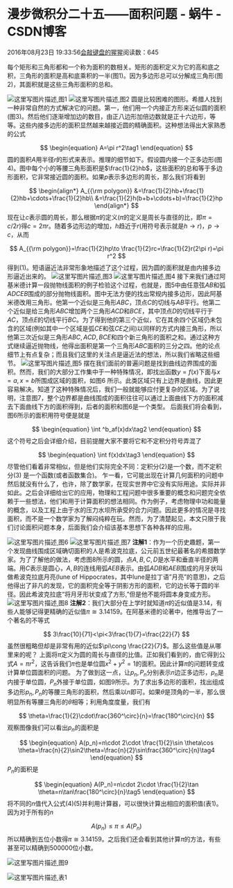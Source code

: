 
# 漫步微积分二十五——面积问题 - 蜗牛 - CSDN博客


2016年08月23日 19:33:56[会敲键盘的猩猩](https://me.csdn.net/u010182633)阅读数：645


每个矩形和三角形都和一个称为面积的数相关。矩形的面积定义为它的高和底之积，三角形的面积是高和底乘积的一半(图1)。因为多边形总可以分解成三角形(图2)，其面积就是这些三角形面积的总和。

![这里写图片描述](https://img-blog.csdn.net/20160823192709707)[ ](https://img-blog.csdn.net/20160823192709707)
图1
![这里写图片描述](https://img-blog.csdn.net/20160823192737394)[ ](https://img-blog.csdn.net/20160823192737394)
图2
圆是比较困难的图形。希腊人找到一种非常自然的方式解决它的问题。第一，他们用一个内接正方形来近似圆的面积(图3)。然后他们逐渐增加边的数目，由正八边形加倍边数就是正十六边形，等等。这些内接多边形的面积显然越来越接近圆的精确面积。这种想法得出大家熟悉的公式

$$
\begin{equation}
A=\pi r^2\tag1
\end{equation}
$$
圆的面积$A$用半径$r$的形式来表示。推理的细节如下。假设圆内接一个正多边形(图4)。图中每个小的等腰三角形面积是$\frac{1}{2}hb$，这些面积的总和等于多边形面积，它非常接近圆的面积。如果$p$表示多边形的周长，那么我们将看到

$$
\begin{align*}
A_{{\rm polygon}}
&=\frac{1}{2}hb+\frac{1}{2}hb+\cdots+\frac{1}{2}hb\\
&=\frac{1}{2}h(b+b+\cdots+b)=\frac{1}{2}hp
\end{align*}
$$
现在让$c$表示圆的周长，那么根据$\pi$的定义($\pi$的定义是周长与直径的比，即$\pi=c/2r$)得$c=2\pi r$。随着多边形边的增加，$h$趋近于$r$(用符号表示就是$h\to r$)，$p\to c$，从而

$$
A_{{\rm polygon}}=\frac{1}{2}hp\to \frac{1}{2}rc=\frac{1}{2}r(2\pi r)=\pi r^2
$$
得到$(1)$。短语逼近法非常形象地描述了这个过程，因为圆的面积就是由内接多边形逼近出来的。
![这里写图片描述](https://img-blog.csdn.net/20160823192850122)[ ](https://img-blog.csdn.net/20160823192850122)
图3
![这里写图片描述](https://img-blog.csdn.net/20160823192909857)[ ](https://img-blog.csdn.net/20160823192909857)
图4
接下来我们通过阿基米德计算一段抛物线面积的例子检验这个过程，也就是，图5中由任意弦$AB$和弧$ADCEB$围成的部分抛物线面积。图中无法方便的找出常规内接多边形，因此阿基米德改用三角形。他第一个近似是三角形$ABC$，顶点$C$的切线与$AB$平行。他第二个近似是给三角形$ABC$增加两个三角形$ACD$和$BCE$，其中顶点$D$的切线平行于$AC$，顶点$E$的切线平行$BC$。为了得到他的第三个近似，它在其余四个区域仍未包含的区域(例如其中一个区域是弧$CE$和弦$CE$之间)以同样的方式内接三角形，所以他第三次近似是三角形$ABC,ACD,BCE$和四个新三角形的面积之和。通过这种方式继续逼近抛物线，他得出面积是第一个三角形$ABC$面积的三分之四。他的论点细节上有点复杂；而且我们这里的关注点是逼近法的想法，所以我们省略这些细节。
![这里写图片描述](https://img-blog.csdn.net/20160823192946405)[ ](https://img-blog.csdn.net/20160823192946405)
图5
摆在我们面前的普遍问题是找到曲线边界围成的面积。然而，我们的大部分工作集中于一种特殊情况，即找出函数$y=f(x)$下面与$x=a,x=b$所围成区域的面积，如图6 所示。此类区域只有上边界是曲线，因此更容易解决。知道了这种特殊情况后，我们一般就能够应付更复杂的区域。为了说明，注意图7，整个边界都是曲线围成的面积往往可以通过上面曲线下方的面积减去下面曲线下方的面积得到，后者的面积和图6是一个类型。
后面我们将会看到，图6所示的面积用符号便是就是

$$
\begin{equation}
\int ^b_af(x)dx\tag2
\end{equation}
$$
这个符号之后会详细介绍，目前提醒大家不要将它和不定积分符号弄混了

$$
\begin{equation}
\int f(x)dx\tag3
\end{equation}
$$
尽管他们看着非常相似，但是他们实际完全不同：定积分(2)是一个数，而不定积分(3) 是一个函数(或者函数集合)。
乍一看，它可能出现在计算几何面积的问题中然后就没有什么了，也许，除了数学家，在现实世界中它没有实际用途。实际并非如此。之后会详细给出它的应用，物理和工程问题中很多重要的概念和问题完全依赖于一些想法，他们和用于计算面积的想法相同。作为例子，考虑物理中功和能量的概念，以及工程上由于水的压力水坝所承受的合力问题。因此更多的情况是寻找面积，而不是一个数学家为了解闷纯粹在玩。然而，为了清楚起见，本文只限于我们讨论面积问题本身，后面我们会介绍该基本思想下各种各样的应用。

![这里写图片描述](https://img-blog.csdn.net/20160823193015468)[ ](https://img-blog.csdn.net/20160823193015468)
图6
![这里写图片描述](https://img-blog.csdn.net/20160823193046708)[ ](https://img-blog.csdn.net/20160823193046708)
图7
**注解1**：作为一个历史趣题，第一个发现曲线围成区域确切面积的人是希波克拉底，公元前五世纪最著名的希腊数学家。为了了解他的做法，考虑图8所示的圆，点$A,B,C,D$是水平和垂直半径的两端。用$C$表示是圆心，$A,B$的连线用弧$AEB$表示。由弧$ADB$和$AEB$围成的月牙状叫做希波克拉底月亮(lune of Hippocrates，其中lune是拉丁语”月亮”的意思)，之后他得出了非凡的发现，它的面积完全等于阴影方形的面积，它的边长等于圆的半径。因此希波克拉底“将月牙形状变成了方形,”但是他不能将圆本身变成方形。
![这里写图片描述](https://img-blog.csdn.net/20160823193122547)[ ](https://img-blog.csdn.net/20160823193122547)
图8
**注解2**：我们大部分在上学时就知道$\pi$的近似值是3.14，有些人能够记得更精确的近似值$\pi\cong 3.14159$。在阿基米德的论著中，他推导出了一个著名的不等式

$$
3\frac{10}{71}<\pi<3\frac{1}{7}=\frac{22}{7}
$$
虽然很粗略但却是非常有用的近似$\pi\cong \frac{22}{7}$。那么这些值是从哪里来的呢？
上面将$\pi$定义为圆的周长与直径的比值。正如我们看到的，由它得到公式$A=\pi r^2$，这告诉我们$\pi$也是单位圆$x^2+y^2=1$的面积。因此计算$\pi$的问题转变成计算单位圆面积的问题。
为了做到这一点，让$p_n,P_n$分别表示$n$边正多边形，$p_n$是内接于单位圆，$P_n$外接于单位圆，如图9所示。为了求出多边形的面积，找出组成多边形$p_n,P_n$的等腰三角形的面积，然后乘以$n$即可。如果$\theta$是顶角的一半，那么很明显所有等腰三角形的$\theta$相等；利用角度度量，我们有

$$
\theta=\frac{1}{2}\cdot\frac{360^\circ}{n}=\frac{180^\circ}{n}
$$
观察图像我们可以看出$p_n$的面积是

$$
\begin{equation}
A(p_n)=n\cdot 2\cdot \frac{1}{2}\sin \theta\cos \theta=\frac{n}{2}\sin2\theta=\frac{n}{2}\sin\frac{360^\circ}{n}\tag4
\end{equation}
$$
$P_n$的面积是

$$
\begin{equation}
A(P_n)=n\cdot 2\cdot \frac{1}{2}\tan \theta=n\tan\frac{180^\circ}{n}\tag5
\end{equation}
$$
将不同的$n$值代入公式(4)(5)并利用计算器，可以很快计算出相应的面积值(表1)。因为对于所有的$n$

$$
A(p_n)\leq\pi\leq A(P_n)
$$
所以精确到五位小数得$\pi\cong 3.14159$。之后我们还会看到其他计算$\pi$的方法，有些甚至可以精确到500000位小数。

![这里写图片描述](https://img-blog.csdn.net/20160823193201709)[ ](https://img-blog.csdn.net/20160823193201709)
图9

![这里写图片描述](https://img-blog.csdn.net/20160823193228611)[ ](https://img-blog.csdn.net/20160823193228611)
表1

[
						](https://img-blog.csdn.net/20160823193228611)
[
	](https://img-blog.csdn.net/20160823193228611)
